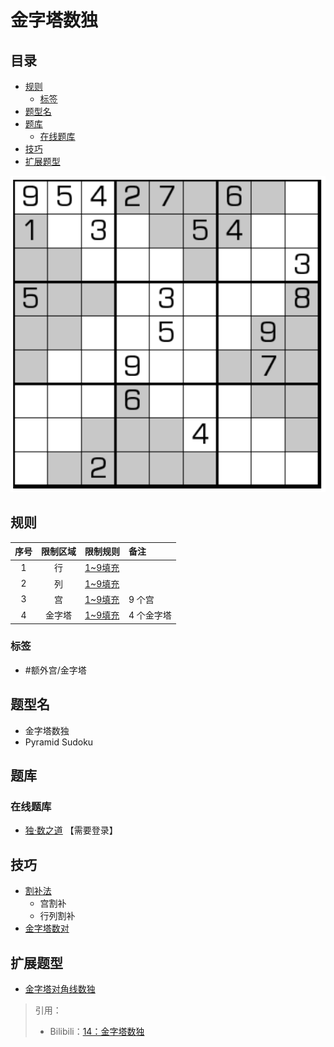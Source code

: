 # 金字塔数独
<!-- START doctoc generated TOC please keep comment here to allow auto update -->
<!-- DON'T EDIT THIS SECTION, INSTEAD RE-RUN doctoc TO UPDATE -->
## 目录

- [规则](#%E8%A7%84%E5%88%99)
  - [标签](#%E6%A0%87%E7%AD%BE)
- [题型名](#%E9%A2%98%E5%9E%8B%E5%90%8D)
- [题库](#%E9%A2%98%E5%BA%93)
  - [在线题库](#%E5%9C%A8%E7%BA%BF%E9%A2%98%E5%BA%93)
- [技巧](#%E6%8A%80%E5%B7%A7)
- [扩展题型](#%E6%89%A9%E5%B1%95%E9%A2%98%E5%9E%8B)

<!-- END doctoc generated TOC please keep comment here to allow auto update -->

![题](../../../../../images/sudoku/金字塔数独.png)

## 规则

| 序号  | 限制区域 | 限制规则    | 备注     |
|:---:|:----:|:--------|:-------|
|  1  |  行   | [1~9填充] |        |
|  2  |  列   | [1~9填充] |        |
|  3  |  宫   | [1~9填充] | 9 个宫   |
|  4  | 金字塔  | [1~9填充] | 4 个金字塔 |

### 标签

- #额外宫/金字塔

## 题型名

- 金字塔数独
- Pyramid Sudoku

## 题库

### 在线题库

- [独·数之道](http://www.sudokufans.org.cn/lx/game.index.php?type=xx) 【需要登录】

## 技巧

- [割补法](https://www.bilibili.com/read/cv10181020)
  - 宫割补
  - 行列割补
- [金字塔数对](https://www.bilibili.com/read/cv10181020)

## 扩展题型

- [金字塔对角线数独](金字塔对角线数独.md)

> 引用：
>
> - Bilibili：[14：金字塔数独](https://www.bilibili.com/read/cv10181020)

[1~9填充]: ../../../../../rules.md#1to9填充
